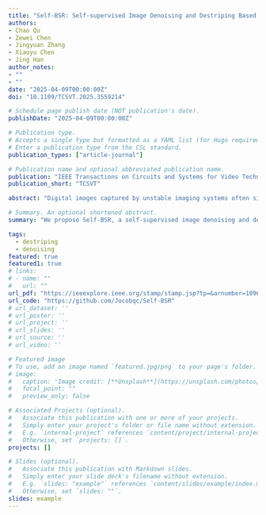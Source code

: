```yaml
---
title: "Self-BSR: Self-supervised Image Denoising and Destriping Based on Blind-Spot Regularization"
authors:
- Chao Qu
- Zewei Chen
- Jingyuan Zhang
- Xiaoyu Chen
- Jing Han
author_notes:
- ""
- ""
date: "2025-04-09T00:00:00Z"
doi: "10.1109/TCSVT.2025.3559214"

# Schedule page publish date (NOT publication's date).
publishDate: "2025-04-09T00:00:00Z"

# Publication type.
# Accepts a single type but formatted as a YAML list (for Hugo requirements).
# Enter a publication type from the CSL standard.
publication_types: ["article-journal"]

# Publication name and optional abbreviated publication name.
publication: "IEEE Transactions on Circuits and Systems for Video Technology [Accept]"
publication_short: "TCSVT"

abstract: "Digital images captured by unstable imaging systems often simultaneously suffer from random noise and stripe noise. Due to the complex noise distribution, denoising and destriping methods based on simple handcrafted priors may leave residual noise. Although supervised methods have achieved some progress, they rely on large-scale noisy-clean image pairs, which are challenging to obtain in practice. To address these problems, we propose a self-supervised image denoising and destriping method based on blind-spot regularization, named Self-BSR. This method transforms the overall denoising and destriping problem into a modeling task for two spatially correlated signals: image and stripe. Specifically, blind-spot regularization leverages spatial continuity learned by the improved blind-spot network to separately constrain the reconstruction of image and stripe while suppressing pixel-wise independent noise. This regularization has two advantages: first, it is adaptively formulated based on implicit network priors, without any explicit parametric modeling of image and noise; second, it enables Self-BSR to learn denoising and destriping only from noisy images. In addition, we introduce the directional feature unshuffle in Self-BSR, which extracts multi-directional information to provide discriminative features for separating image from stripe. Furthermore, the featureresampling refinement is proposed to improve the reconstruction ability of Self-BSR by resampling pixels with high spatial correlation in the receptive field. Extensive experiments on synthetic and real-world datasets demonstrate significant advantages of the proposed method over existing methods in denoising and destriping performance."

# Summary. An optional shortened abstract.
summary: "We propose Self-BSR, a self-supervised image denoising and destriping method based on blind-spot regularization. This approach reformulates the overall denoising and destriping problem as a modeling task involving two spatially correlated signals: the image and the stripe."

tags:
  - destriping
  - denoising
featured: true
featured1: true
# links:
# - name: ""
#   url: ""
url_pdf: "https://ieeexplore.ieee.org/stamp/stamp.jsp?tp=&arnumber=10960454"
url_code: "https://github.com/Jocobqc/Self-BSR"
# url_dataset: ''
# url_poster: ''
# url_project: ''
# url_slides: ''
# url_source: ''
# url_video: ''

# Featured image
# To use, add an image named `featured.jpg/png` to your page's folder. 
# image:
#   caption: 'Image credit: [**Unsplash**](https://unsplash.com/photos/jdD8gXaTZsc)'
#   focal_point: ""
#   preview_only: false

# Associated Projects (optional).
#   Associate this publication with one or more of your projects.
#   Simply enter your project's folder or file name without extension.
#   E.g. `internal-project` references `content/project/internal-project/index.md`.
#   Otherwise, set `projects: []`.
projects: []

# Slides (optional).
#   Associate this publication with Markdown slides.
#   Simply enter your slide deck's filename without extension.
#   E.g. `slides: "example"` references `content/slides/example/index.md`.
#   Otherwise, set `slides: ""`.
slides: example
---
```


<!-- {{% callout note %}}
Click the *Cite* button above to demo the feature to enable visitors to import publication metadata into their reference management software.
{{% /callout %}}

{{% callout note %}}
Create your slides in Markdown - click the *Slides* button to check out the example.
{{% /callout %}} -->

<!-- Add the publication's **full text** or **supplementary notes** here. You can use rich formatting such as including [code, math, and images](https://docs.hugoblox.com/content/writing-markdown-latex/). -->
